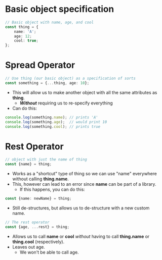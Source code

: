 # Basic object specification
```ts
// Basic object with name, age, and cool
const thing = {
    name: 'A';
    age: 12;
    cool: true;
};
```

# Spread Operator
```ts
// Use thing (our basic object) as a specification of sorts
const something = {...thing, age: 10};
```
* This will allow us to make another object with all the same attributes as **thing**.
    * ***Without*** requiring us to re-specify everything 
* Can do this:
```ts
console.log(something.name); // prints 'A'
console.log(something.age);  // would print 10
console.log(something.cool); // prints true
```

# Rest Operator
```ts
// object with just the name of thing
const {name} = thing;
```
* Works as a "shortcut" type of thing so we can use "name" everywhere without
calling **thing.name**.
* This, however can lead to an error since **name** can be part of a library.
    * If this happens, you can do this:
```ts
const {name: newName} = thing;
```
* Still de-structures, but allows us to de-structure with a new custom name.

```ts
// The rest operator
const {age, ...rest} = thing;
```
* Allows us to call **name** or **cool** *without* having to call **thing.name** or **thing.cool** (respectively).
* Leaves out age.
    * We won't be able to call age.